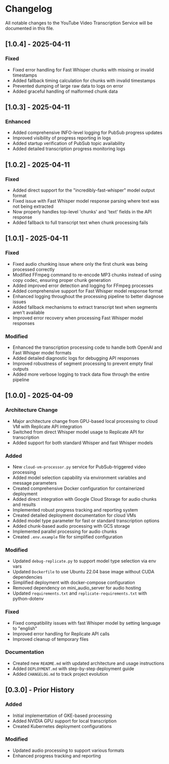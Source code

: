 # Changelog

All notable changes to the YouTube Video Transcription Service will be documented in this file.

## [1.0.4] - 2025-04-11

### Fixed
- Fixed error handling for Fast Whisper chunks with missing or invalid timestamps
- Added fallback timing calculation for chunks with invalid timestamps
- Prevented dumping of large raw data to logs on error
- Added graceful handling of malformed chunk data

## [1.0.3] - 2025-04-11

### Enhanced
- Added comprehensive INFO-level logging for PubSub progress updates
- Improved visibility of progress reporting in logs
- Added startup verification of PubSub topic availability
- Added detailed transcription progress monitoring logs

## [1.0.2] - 2025-04-11

### Fixed
- Added direct support for the "incredibly-fast-whisper" model output format
- Fixed issue with Fast Whisper model response parsing where text was not being extracted
- Now properly handles top-level 'chunks' and 'text' fields in the API response
- Added fallback to full transcript text when chunk processing fails

## [1.0.1] - 2025-04-11

### Fixed
- Fixed audio chunking issue where only the first chunk was being processed correctly
- Modified FFmpeg command to re-encode MP3 chunks instead of using copy codec, ensuring proper chunk generation
- Added improved error detection and logging for FFmpeg processes
- Added comprehensive support for Fast Whisper model response format
- Enhanced logging throughout the processing pipeline to better diagnose issues
- Added fallback mechanisms to extract transcript text when segments aren't available
- Improved error recovery when processing Fast Whisper model responses

### Modified
- Enhanced the transcription processing code to handle both OpenAI and Fast Whisper model formats
- Added detailed diagnostic logs for debugging API responses
- Improved robustness of segment processing to prevent empty final outputs
- Added more verbose logging to track data flow through the entire pipeline

## [1.0.0] - 2025-04-09

### Architecture Change
- Major architecture change from GPU-based local processing to cloud VM with Replicate API integration
- Switched from direct Whisper model usage to Replicate API for transcription
- Added support for both standard Whisper and fast Whisper models

### Added
- New `cloud-vm-processor.py` service for PubSub-triggered video processing
- Added model selection capability via environment variables and message parameters
- Created comprehensive Docker configuration for containerized deployment
- Added direct integration with Google Cloud Storage for audio chunks and results
- Implemented robust progress tracking and reporting system
- Created detailed deployment documentation for cloud VMs
- Added model type parameter for fast or standard transcription options
- Added chunk-based audio processing with GCS storage
- Implemented parallel processing for audio chunks
- Created `.env.example` file for simplified configuration

### Modified
- Updated `debug-replicate.py` to support model type selection via env vars
- Updated `Dockerfile` to use Ubuntu 22.04 base image without CUDA dependencies
- Simplified deployment with docker-compose configuration
- Removed dependency on mini_audio_server for audio hosting
- Updated `requirements.txt` and `replicate-requirements.txt` with python-dotenv

### Fixed
- Fixed compatibility issues with fast Whisper model by setting language to "english"
- Improved error handling for Replicate API calls
- Improved cleanup of temporary files

### Documentation
- Created new `README.md` with updated architecture and usage instructions
- Added `DEPLOYMENT.md` with step-by-step deployment guide
- Added `CHANGELOG.md` to track project evolution

## [0.3.0] - Prior History

### Added
- Initial implementation of GKE-based processing
- Added NVIDIA GPU support for local transcription
- Created Kubernetes deployment configurations

### Modified
- Updated audio processing to support various formats
- Enhanced progress tracking and reporting